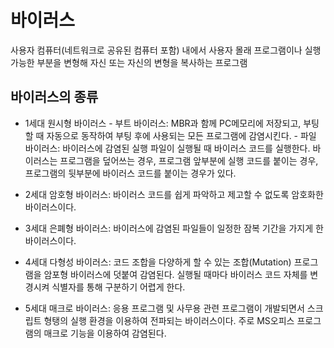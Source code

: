 # 바이러스

사용자 컴퓨터(네트워크로 공유된 컴퓨터 포함) 내에서 사용자 몰래 프로그램이나 실행 가능한 부분을 변형해 자신 또는 자신의 변형을 복사하는 프로그램

## 바이러스의 종류

- 1세대 원시형 바이러스
      - 부트 바이러스: MBR과 함께 PC메모리에 저장되고, 부팅할 때 자동으로 동작하여 부팅 후에 사용되는 모든 프로그램에 감염시킨다.
      - 파일 바이러스: 바이러스에 감염된 실행 파일이 실행될 때 바이러스 코드를 실행한다. 바이러스는 프로그램을 덮어쓰는 경우, 프로그램 앞부분에 실행 코드를 붙이는 경우, 프로그램의 뒷부분에 바이러스 코드를 붙이는 경우가 있다.

- 2세대 암호형 바이러스: 바이러스 코드를 쉽게 파악하고 제고할 수 없도록 암호화한 바이러스이다.

- 3세대 은폐형 바이러스: 바이러스에 감염된 파일들이 일정한 잠복 기간을 가지게 한 바이러스이다.

- 4세대 다형성 바이러스: 코드 조합을 다양하게 할 수 있는 조합(Mutation) 프로그램을 암포형 바이러스에 덧붙여 감염된다. 실행될 때마다 바이러스 코드 자체를 변경시켜 식별자를 통해 구분하기 어렵게 한다.

- 5세대 매크로 바이러스: 응용 프로그램 및 사무용 관련 프로그램이 개발되면서 스크립트 형탱의 실행 환경을 이용하여 전파되는 바이러스이다. 주로 MS오피스 프로그램의 매크로 기능을 이용하여 감염된다.
